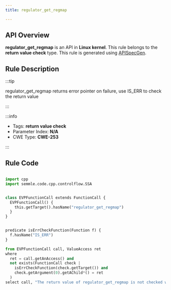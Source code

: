 ```yaml
---
title: regulator_get_regmap

---
```



## API Overview
**regulator_get_regmap** is an API in **Linux kernel**. This rule belongs to the **return value check** type. This rule is generated using [APISpecGen](../../tools/APISpecGen).
## Rule Description

:::tip

regulator_get_regmap returns error pointer on failure, use IS_ERR to check the return value

:::

:::info

- Tags: **return value check**
- Parameter Index: **N/A**
- CWE Type: **CWE-253**

:::

## Rule Code
```python

import cpp
import semmle.code.cpp.controlflow.SSA


class EVPFunctionCall extends FunctionCall {
  EVPFunctionCall() {
    this.getTarget().hasName("regulator_get_regmap")
  }
}


predicate isErrCheckFunction(Function f) {
  f.hasName("IS_ERR") 
}

from EVPFunctionCall call, ValueAccess ret
where
  ret = call.getAnAccess() and
  not exists(FunctionCall check |
    isErrCheckFunction(check.getTarget()) and
    check.getArgument(0).getAChild*() = ret
  )
select call, "The return value of regulator_get_regmap is not checked with IS_ERR."
    
```
